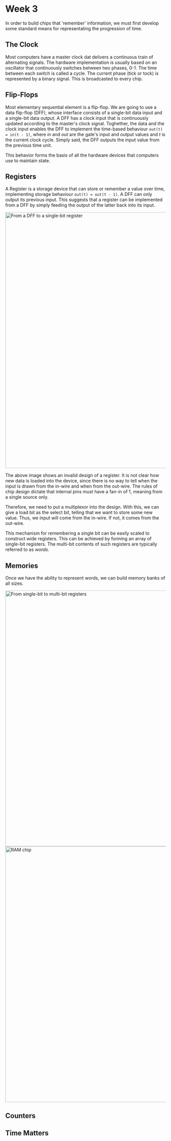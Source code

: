 # Week 3

In order to build chips that 'remember' information, we must first develop some standard means for representating the progression of time.

## The Clock
Most computers have a master clock dat delivers a continuous train of alternating signals. The hardware implementation is usually based on an oscillator that continuously switches between two phases, 0-1. The time between each switch is called a cycle. The current phase (tick or tock) is represented by a binary signal. This is broadcasted to every chip.

## Flip-Flops
Most elementary sequential element is a flip-flop. We are going to use a data flip-flop (DFF), whose interface consists of a single-bit data input and a single-bit data output. A DFF has a clock input that is continuously updated according to the master's clock signal. Toghether, the data and the clock input enables the DFF to implement the time-based behaviour `out(t) = in(t - 1)`, where *in* and *out* are the gate's input and output values and *t* is the current clock cycle. Simply said, the DFF outputs the input value from the previous time unit.

This behavior forms the basis of all the hardware devices that computers use to maintain state.

## Registers
A Register is a storage device that can store or remember a value over time, implementing storage behaviour `out(t) = out(t - 1)`. A DFF can only output its previous input. This suggests that a register can be implemented from a DFF by simply feeding the output of the latter back into its input.

<img src="" width="800" alt="From a DFF to a single-bit register">

The above image shows an invalid design of a register. It is not clear how new data is loaded into the device, since there is no way to tell when the input is drawn from the in-wire and when from the out-wire. The rules of chip design dictate that internal pins must have a fan-in of 1, meaning from a single source only.

Therefore, we need to put a multiplexor into the design. With this, we can give a load bit as the select bit, telling that we want to store some new value. Thus, we input will come from the in-wire. If not, it comes from the out-wire.

This mechanism for remembering a single bit can be easily scaled to construct wide registers. This can be achieved by forming an array of single-bit registers. The multi-bit contents of such registers are typically referred to as *words*.

## Memories
Once we have the ability to represent words, we can build memory banks of all sizes. 

<img src="" width="800" alt="From single-bit to multi-bit registers">

<img src="" width="800" alt="RAM chip">

## Counters

## Time Matters


